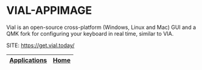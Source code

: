 # VIAL-APPIMAGE
 
 Vial is an open-source cross-platform (Windows, Linux and Mac)  GUI and a QMK fork for configuring your keyboard in real time,  similar to VIA.
 
 SITE: https://get.vial.today/

 | [Applications](https://portable-linux-apps.github.io/apps.html) | [Home](https://portable-linux-apps.github.io)
 | --- | --- |
